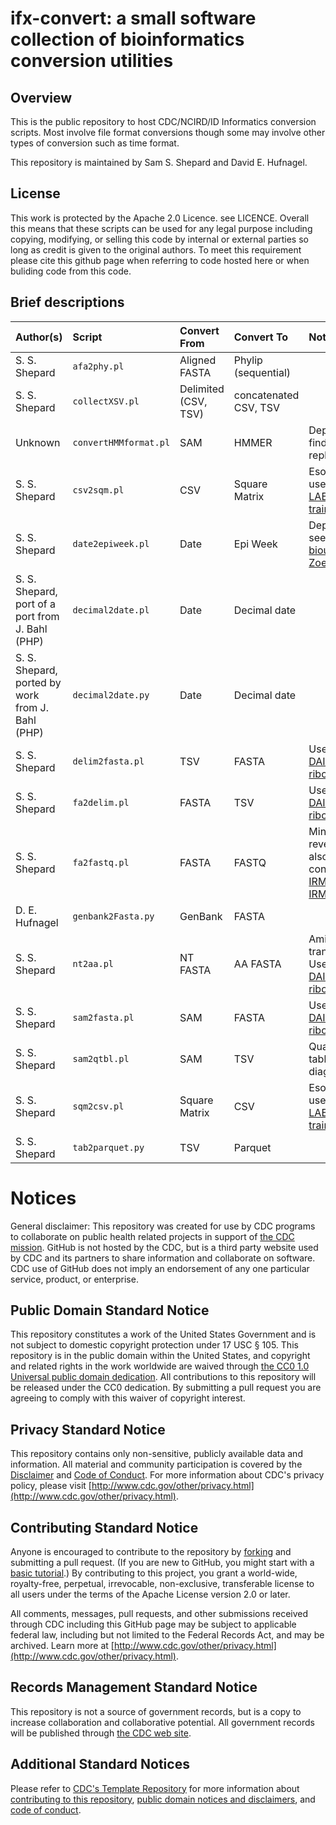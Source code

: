 # ifx-convert: a small software collection of bioinformatics conversion utilities

## Overview

This is the public repository to host CDC/NCIRD/ID Informatics conversion scripts. Most involve file format conversions though some may involve other types of conversion such as time format.

This repository is maintained by Sam S. Shepard and David E. Hufnagel.

## License

This work is protected by the Apache 2.0 Licence. see LICENCE. Overall this means that these scripts can be used for any legal purpose including copying, modifying, or selling this code by internal or external parties so long as credit is given to the original authors. To meet this requirement please cite this github page when referring to code hosted here or when buliding code from this code.

## Brief descriptions

| Author(s)                                        | Script                | Convert From         | Convert To            | Notes                                               |
| :----------------------------------------------- | :-------------------- | :------------------- | :-------------------- | :-------------------------------------------------- |
| S. S. Shepard                                    | `afa2phy.pl`          | Aligned FASTA        | Phylip (sequential)   |                                                     |
| S. S. Shepard                                    | `collectXSV.pl`       | Delimited (CSV, TSV) | concatenated CSV, TSV |                                                     |
| Unknown                                          | `convertHMMformat.pl` | SAM                  | HMMER                 | Deprecated: find replacement                        |
| S. S. Shepard                                    | `csv2sqm.pl`          | CSV                  | Square Matrix         | Esoteric: used for [LABEL training](https://git.biotech.cdc.gov/vfn4/label)|
| S. S. Shepard                                    | `date2epiweek.pl`     | Date                 | Epi Week              | Deprecated: see [UDF bioutils](https://git.biotech.cdc.gov/flu-informatics/udf-bioutils) or [Zoe](https://git.biotech.cdc.gov/vfn4/zoe)|
| S. S. Shepard, port of a port from J. Bahl (PHP) | `decimal2date.pl`     | Date                 | Decimal date          |                                                     |
| S. S. Shepard, ported by work from J. Bahl (PHP) | `decimal2date.py`     | Date                 | Decimal date          |                                                     |
| S. S. Shepard                                    | `delim2fasta.pl`      | TSV                  | FASTA                 | Used by [DAIS-ribosome](https://git.biotech.cdc.gov/flu-informatics/dais-ribosome)|
| S. S. Shepard                                    | `fa2delim.pl`         | FASTA                | TSV                   | Used by [DAIS-ribosome](https://git.biotech.cdc.gov/flu-informatics/dais-ribosome)|
| S. S. Shepard                                    | `fa2fastq.pl`         | FASTA                | FASTQ                 | Minimal. For reverse, see also fastQ-converter in [IRMA](https://git.biotech.cdc.gov/vfn4/irma) and [IRMA-core](https://git.biotech.cdc.gov/vfn4/irma-core)|
| D. E. Hufnagel    |   `genbank2Fasta.py`    |   GenBank |   FASTA |
| S. S. Shepard                                    | `nt2aa.pl`            | NT FASTA             | AA FASTA              | Amino acid translation. Used by [DAIS-ribosome](https://git.biotech.cdc.gov/flu-informatics/dais-ribosome)|
| S. S. Shepard                                    | `sam2fasta.pl`        | SAM                  | FASTA                 | Used by [DAIS-ribosome](https://git.biotech.cdc.gov/flu-informatics/dais-ribosome)|
| S. S. Shepard                                    | `sam2qtbl.pl`         | SAM                  | TSV                   | Quality table for diagnostics                       |
| S. S. Shepard                                    | `sqm2csv.pl`          | Square Matrix        | CSV                   | Esoteric: used for [LABEL training](https://git.biotech.cdc.gov/vfn4/label)|
| S. S. Shepard                                    | `tab2parquet.py`      | TSV                  | Parquet               |                                                     |

# Notices

General disclaimer: This repository was created for use by CDC programs to collaborate on public health related projects in support of [the CDC mission](https://www.cdc.gov/about/cdc/index.html). GitHub is not hosted by the CDC, but is a third party website used by CDC and its partners to share information and collaborate on software. CDC use of GitHub does not imply an endorsement of any one particular service, product, or enterprise.

## Public Domain Standard Notice
This repository constitutes a work of the United States Government and is not subject to domestic copyright protection under 17 USC § 105. This repository is in the public domain within the United States, and copyright and related rights in the work worldwide are waived through [the CC0 1.0 Universal public domain dedication](https://creativecommons.org/publicdomain/zero/1.0/). All contributions to this repository will be released under the CC0 dedication. By submitting a pull request you are agreeing to comply with this waiver of copyright interest.

## Privacy Standard Notice
This repository contains only non-sensitive, publicly available data and information. All material and community participation is covered by the [Disclaimer](https://github.com/CDCgov/template/blob/main/DISCLAIMER.md) and [Code of Conduct](https://github.com/CDCgov/template/blob/main/code-of-conduct.md). For more information about CDC's privacy policy, please visit [http://www.cdc.gov/other/privacy.html](http://www.cdc.gov/other/privacy.html).

## Contributing Standard Notice
Anyone is encouraged to contribute to the repository by [forking](https://docs.github.com/en/pull-requests/collaborating-with-pull-requests/working-with-forks/fork-a-repo) and submitting a pull request. (If you are new to GitHub, you might start with a [basic tutorial](https://docs.github.com/en/get-started/getting-started-with-git/set-up-git).) By contributing to this project, you grant a world-wide, royalty-free, perpetual, irrevocable, non-exclusive, transferable license to all users under the terms of the Apache License version 2.0 or later.

All comments, messages, pull requests, and other submissions received through CDC including this GitHub page may be subject to applicable federal law, including but not limited to the Federal Records Act, and may be archived. Learn more at [http://www.cdc.gov/other/privacy.html](http://www.cdc.gov/other/privacy.html).

## Records Management Standard Notice
This repository is not a source of government records, but is a copy to increase collaboration and collaborative potential. All government records will be published through [the CDC web site](https://www.cdc.gov/).

## Additional Standard Notices
Please refer to [CDC's Template Repository](https://github.com/CDCgov/template) for more information about [contributing to this repository](https://github.com/CDCgov/template/blob/main/CONTRIBUTING.md), [public domain notices and disclaimers](https://github.com/CDCgov/template/blob/main/DISCLAIMER.md), and [code of conduct](https://github.com/CDCgov/template/blob/main/code-of-conduct.md).
